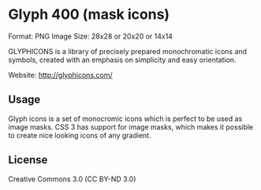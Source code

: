 Glyph 400 (mask icons)
==========

Format: PNG 
Image Size: 28x28 or 20x20 or 14x14

GLYPHICONS is a library of precisely prepared monochromatic icons and symbols, created with an emphasis on simplicity and easy orientation.

Website: http://glyphicons.com/

Usage
-------

Glyph icons is a set of monocromic icons which is perfect to be used as image masks. CSS 3 has support for image masks, which makes it possible to create nice looking icons of any gradient.

License
-----------

Creative Commons 3.0 (CC BY-ND 3.0)